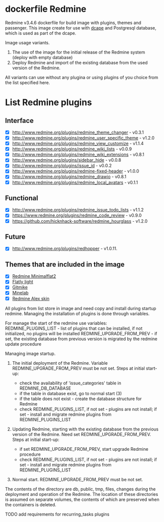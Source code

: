 
# dockerfile Redmine  

  Redmine v3.4.6 dockerfile for build image with plugins, themes and passenger.
  This image create for use with [dcape](https://github.com/dopos/dcape) and Postgresql database,
  which is used as part of the dcape.

  Image usage variants.
  1. The use of the image for the initial release of the Redmine system (deploy with empty database)
  2. Deploy Redmine and import of the existing database from the used version of the Redmine.

  All variants can use without any plugina or using plugins of you choice from the list specified here.

  # List Redmine plugins

  ## Interface

  * [x] http://www.redmine.org/plugins/redmine_theme_changer - v0.3.1
  * [x] http://www.redmine.org/plugins/redmine_user_specific_theme - v1.2.0
  * [x] http://www.redmine.org/plugins/redmine_view_customize - v1.1.4
  * [x] http://www.redmine.org/plugins/redmine_wiki_lists - v0.0.9
  * [x] http://www.redmine.org/plugins/redmine_wiki_extensions - v0.8.1
  * [x] http://www.redmine.org/plugins/sidebar_hide - v0.0.8  
  * [x] http://www.redmine.org/plugins/issue_id - v0.0.2
  * [x] http://www.redmine.org/plugins/redmine-fixed-header - v1.0.0
  * [x] http://www.redmine.org/plugins/redmine_drawio - v0.8.1
  * [x] http://www.redmine.org/plugins/redmine_local_avatars - v0.1.1

  ## Functional

  * [x] http://www.redmine.org/plugins/redmine_issue_todo_lists - v1.1.2
  * [x] https://www.redmine.org/plugins/redmine_code_review - v0.9.0
  * [x] https://github.com/hicknhack-software/redmine_hourglass - v1.2.0  

  ## Future

  * [x] http://www.redmine.org/plugins/redhopper - v1.0.11.

  ## Themes that are included in the image

  * [x] [Redmine Minimalflat2](https://github.com/akabekobeko/redmine-theme-minimalflat2)
  * [x] [Flatly light](https://github.com/Nitrino/flatly_light_redmine)
  * [x] [Gitmike](https://github.com/makotokw/redmine-theme-gitmike)
  * [x] [Minelab](https://github.com/jjanusch/minelab)
  * [x] [Redmine Alex skin](https://bitbucket.org/dkuk/redmine_alex_skin.git)

  All plugins from list store in image and need copy and install during startup redmine.
  Managing the installation of plugins is done through variables.



For manage the start of the redmine use variables:
	REDMINE_PLUGINS_LIST - list of plugins that can be installed, if not initialized, no plugins will be installed
	REDMINE_UPGRADE_FROM_PREV - if set, the existing database from previous version is migrated by the redmine update procedure

 Managing image startup.
  1. The initial deployment of the Redmine. Variable REDMINE_UPGRADE_FROM_PREV must be not set.
  Steps at initial start-up:
	 - check the availability of 'issue_categories' table in  REDMINE_DB_DATABASE
	 - if the table in database exist, go to normal start (3)
	 - if the table does not exist - create the database structure for Redmine
	 - check REDMINE_PLUGINS_LIST, if not set - plugins are not install; if set -
	   install and migrate redmine plugins from REDMINE_PLUGINS_LIST
  2. Updating Redmine, starting with the existing database from the previous version of the Redmine.
  	Need set REDMINE_UPGRADE_FROM_PREV.
	Steps at initial start-up:
	   - if set REDMINE_UPGRADE_FROM_PREV, start upgrade Redmine procedure
	   - check REDMINE_PLUGINS_LIST, if not set - plugins are not install; if set -
		 install and migrate redmine plugins from REDMINE_PLUGINS_LIST

  3. Normal start. REDMINE_UPGRADE_FROM_PREV must be not set.

The contents of the directory are db, public, tmp, files, changes during the deployment and operation of
the Redmine. The location of these directories is assumed on separate volumes, the contents of which are preserved
when the containers is deleted.

TODO add requirements for recurring_tasks plugins 
